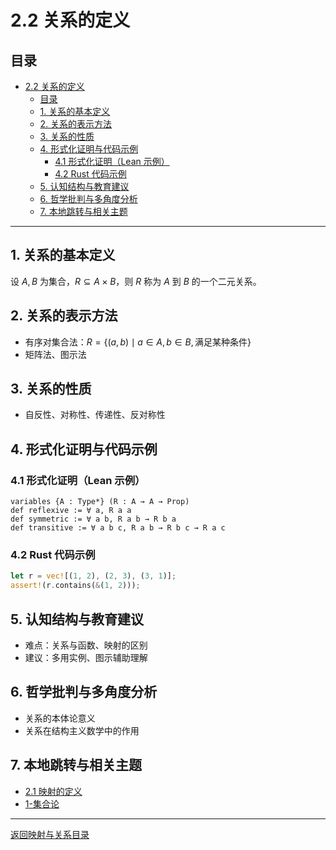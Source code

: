 # 2.2 关系的定义

## 目录

- [2.2 关系的定义](#22-关系的定义)
  - [目录](#目录)
  - [1. 关系的基本定义](#1-关系的基本定义)
  - [2. 关系的表示方法](#2-关系的表示方法)
  - [3. 关系的性质](#3-关系的性质)
  - [4. 形式化证明与代码示例](#4-形式化证明与代码示例)
    - [4.1 形式化证明（Lean 示例）](#41-形式化证明lean-示例)
    - [4.2 Rust 代码示例](#42-rust-代码示例)
  - [5. 认知结构与教育建议](#5-认知结构与教育建议)
  - [6. 哲学批判与多角度分析](#6-哲学批判与多角度分析)
  - [7. 本地跳转与相关主题](#7-本地跳转与相关主题)

---

## 1. 关系的基本定义

设 $A, B$ 为集合，$R \subseteq A \times B$，则 $R$ 称为 $A$ 到 $B$ 的一个二元关系。

## 2. 关系的表示方法

- 有序对集合法：$R = \{(a, b) \mid a \in A, b \in B, \text{满足某种条件}\}$
- 矩阵法、图示法

## 3. 关系的性质

- 自反性、对称性、传递性、反对称性

## 4. 形式化证明与代码示例

### 4.1 形式化证明（Lean 示例）

```lean
variables {A : Type*} (R : A → A → Prop)
def reflexive := ∀ a, R a a
def symmetric := ∀ a b, R a b → R b a
def transitive := ∀ a b c, R a b → R b c → R a c
```

### 4.2 Rust 代码示例

```rust
let r = vec![(1, 2), (2, 3), (3, 1)];
assert!(r.contains(&(1, 2)));
```

## 5. 认知结构与教育建议

- 难点：关系与函数、映射的区别
- 建议：多用实例、图示辅助理解

## 6. 哲学批判与多角度分析

- 关系的本体论意义
- 关系在结构主义数学中的作用

## 7. 本地跳转与相关主题

- [2.1 映射的定义](./2.1-映射的定义.md)
- [1-集合论](../1-集合论/README.md)

---

[返回映射与关系目录](../README.md)
